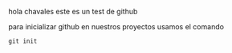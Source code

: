 hola chavales este es un test de github

para inicializar github en nuestros proyectos usamos el comando 

```
git init
```

